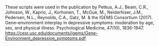 These scripts were used in the publication by Petkus, A.J., Beam, C.R., Johnson, W., Kaprio, J., Korhonen, T., McGue, M., Neiderhiser, J.M., Pedersen, N.L., Reynolds, C.A., Gatz, M. & the IGEMS Consortium (2017). Gene–environment interplay in depressive symptoms: moderation by age, sex, and physical illness. Psychological Medicine, 47(10), 1836-1847.
https://cesr.usc.edu/documents/igems/Gene-Environment_depressive_symptoms.pdf
